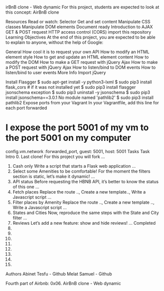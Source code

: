 irBnB clone - Web dynamic
For this project, students are expected to look at this concept:
AirBnB clone

Resources
Read or watch:
Selector
Get and set content
Manipulate CSS classes
Manipulate DOM elements
Document ready
Introduction to AJAX
GET & POST request
HTTP access control (CORS)
import this repository
Learning Objectives
At the end of this project, you are expected to be able to explain to anyone, without the help of Google:

General
How cool it is to request your own API
How to modify an HTML element style
How to get and update an HTML element content
How to modify the DOM
How to make a GET request with jQuery Ajax
How to make a POST request with jQuery Ajax
How to listen/bind to DOM events
How to listen/bind to user events
More Info
Import jQuery
<HEAD>
    <SCRIPT src="https://code.jquery.com/jquery-3.2.1.min.js"></SCRIPT>
</HEAD>
Install Flasgger
$ sudo apt-get install -y python3-lxml
$ sudo pip3 install flask_cors # if it was not installed yet
$ sudo pip3 install flasgger
jsonschema exception
$ sudo pip3 uninstall -y jsonschema 
$ sudo pip3 install jsonschema==3.0.1
No module named 'pathlib2'
$ sudo pip3 install pathlib2
Expose ports from your Vagrant
In your Vagrantfile, add this line for each port forwarded

# I expose the port 5001 of my vm to the port 5001 on my computer
config.vm.network :forwarded_port, guest: 5001, host: 5001
Tasks
Task	Intro
0. Last clone!	For this project you will fork ...
1. Cash only	Write a script that starts a Flask web application ...
2. Select some Amenities to be comfortable!	For the moment the filters section is static, let’s make it dynamic! ...
3. API status	Before requesting the HBNB API, it’s better to know the status of this one ...
4. Fetch places	Replace the route .., Create a new template.., Write a Javascript script ...
5. Filter places by Amenity	Replace the route .., Create a new template .., Write a Javascript script ...
6. States and Cities	Now, reproduce the same steps with the State and City filter ...
7. Reviews	Let’s add a new feature: show and hide reviews! ...
Completed
 0.
 1.
 2.
 3.
 4.
 5.
 6.
 7.
Authors
Abinet Tesfu - Github Melat Samuel - Github

Fourth part of Airbnb: 0x06. AirBnB clone - Web dynamic
